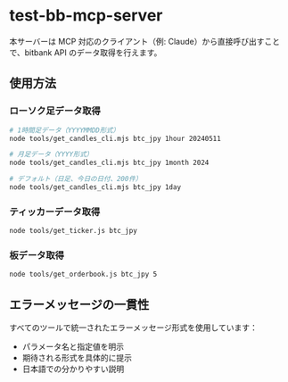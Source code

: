 # test-bb-mcp-server
本サーバーは MCP 対応のクライアント（例: Claude）から直接呼び出すことで、bitbank API のデータ取得を行えます。

## 使用方法

### ローソク足データ取得
```bash
# 1時間足データ（YYYYMMDD形式）
node tools/get_candles_cli.mjs btc_jpy 1hour 20240511

# 月足データ（YYYY形式）
node tools/get_candles_cli.mjs btc_jpy 1month 2024

# デフォルト（日足、今日の日付、200件）
node tools/get_candles_cli.mjs btc_jpy 1day
```

### ティッカーデータ取得
```bash
node tools/get_ticker.js btc_jpy
```

### 板データ取得
```bash
node tools/get_orderbook.js btc_jpy 5
```

## エラーメッセージの一貫性

すべてのツールで統一されたエラーメッセージ形式を使用しています：
- パラメータ名と指定値を明示
- 期待される形式を具体的に提示
- 日本語での分かりやすい説明
